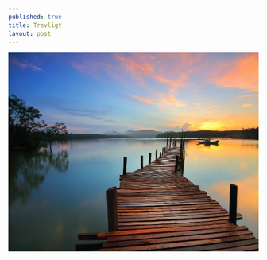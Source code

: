 ```yaml
---
published: true
title: Trevligt
layout: post
---
```

<p><img src="/images//trevligt.jpg" width="600" height="400" /></p>
